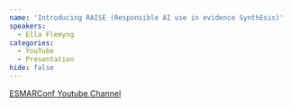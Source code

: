 ```yaml
---
name: 'Introducing RAISE (Responsible AI use in evidence SynthEsis)'
speakers:
  - Ella Flemyng
categories:
  - YouTube
  - Presentation
hide: false
---
```


[ESMARConf Youtube Channel](https://www.youtube.com/@esmarconf)